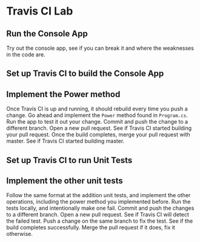 # Travis CI Lab

## Run the Console App
Try out the console app, see if you can break it and where the weaknesses in the code are.

## Set up Travis CI to build the Console App


## Implement the Power method
Once Travis CI is up and running, it should rebuild every time you push a change. Go ahead and implement the `Power` method found in `Program.cs`.
Run the app to test it out your change.
Commit and push the change to a different branch.
Open a new pull request.
See if Travis CI started building your pull request.
Once the build completes, merge your pull request with master.
See if Travis CI started building master.

## Set up Travis CI to run Unit Tests


## Implement the other unit tests
Follow the same format at the addition unit tests, and implement the other operations, including the power method you implemented before.
Run the tests locally, and intentionally make one fail.
Commit and push the changes to a different branch.
Open a new pull request.
See if Travis CI will detect the failed test.
Push a change on the same branch to fix the test.
See if the build completes successfully.
Merge the pull request if it does, fix it otherwise.
